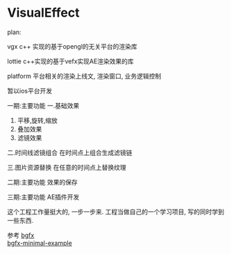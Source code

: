 # VisualEffect

plan:

vgx
c++ 实现的基于opengl的无关平台的渲染库

lottie
c++实现的基于vefx实现AE渲染效果的库

platform
平台相关的渲染上线文, 渲染窗口, 业务逻辑控制

暂以ios平台开发
 
一期:主要功能
一.基础效果
1. 平移,旋转,缩放
2. 叠加效果
3. 滤镜效果

二.时间线滤镜组合
在时间点上组合生成滤镜链

三.图片资源替换
在任意的时间点上替换纹理

二期:主要功能
效果的保存

三期:主要功能
AE插件开发

这个工程工作量挺大的, 一步一步来. 工程当做自己的一个学习项目, 写的同时学到一些东西. 

参考
[bgfx](https://github.com/bkaradzic/bgfx)<br/>
[bgfx-minimal-example](https://github.com/jpcy/bgfx-minimal-example)<br/>


